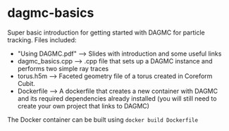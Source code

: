 # dagmc-basics
Super basic introduction for getting started with DAGMC for particle tracking. Files included: 
- "Using DAGMC.pdf" --> Slides with introduction and some useful links
- dagmc_basics.cpp --> .cpp file that sets up a DAGMC instance and performs two simple ray traces
- torus.h5m --> Faceted geometry file of a torus created in Coreform Cubit.
- Dockerfile --> A dockerfile that creates a new container with DAGMC and its required dependencies already installed (you will still need to create your own project that links to DAGMC)

The Docker container can be built using `docker build Dockerfile` 
